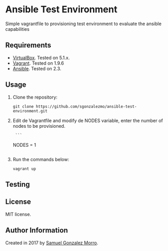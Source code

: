 # Ansible Test Environment

Simple vagrantfile to provisioning test environment to evaluate the ansible capabilities

## Requirements

- [VirtualBox](https://www.virtualbox.org/wiki/Downloads). Tested on 5.1.x.
- [Vagrant](http://www.vagrantup.com/downloads.html). Tested on 1.9.6
- [Ansible](http://docs.ansible.com/intro_installation.html). Tested on 2.3.

## Usage

1. Clone the repository:

	```
	git clone https://github.com/sgonzalezmo/ansible-test-environment.git
	```
2. Edit de Vagrantfile and modify de NODES variable, enter the number of nodes to be provisioned.

        ```
	NODES = 1
	```

3. Run the commands below:

	```
	vagrant up
	```

## Testing

## License

MIT license.

## Author Information

Created in 2017 by [Samuel Gonzalez Morro](mailto:sgonzalezmo@gmail.com).
